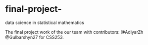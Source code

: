 # final-project-
data science in statistical mathematics


The final project work of the our team with contributors: @AdiyarZh @Gulbarshyn27 for CSS253. 
